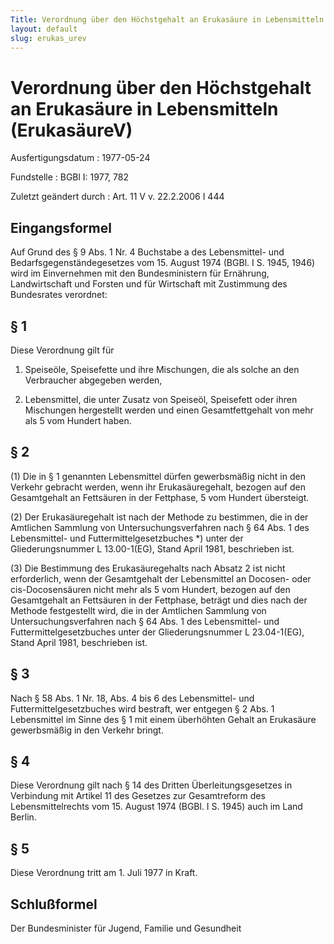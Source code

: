 ```yaml
---
Title: Verordnung über den Höchstgehalt an Erukasäure in Lebensmitteln
layout: default
slug: erukas_urev
---
```


# Verordnung über den Höchstgehalt an Erukasäure in Lebensmitteln (ErukasäureV)

Ausfertigungsdatum
:   1977-05-24

Fundstelle
:   BGBl I: 1977, 782

Zuletzt geändert durch
:   Art. 11 V v. 22.2.2006 I 444


## Eingangsformel

Auf Grund des § 9 Abs. 1 Nr. 4 Buchstabe a des Lebensmittel- und
Bedarfsgegenständegesetzes vom 15. August 1974 (BGBl. I S. 1945, 1946)
wird im Einvernehmen mit den Bundesministern für Ernährung,
Landwirtschaft und Forsten und für Wirtschaft mit Zustimmung des
Bundesrates verordnet:


## § 1

Diese Verordnung gilt für

1.  Speiseöle, Speisefette und ihre Mischungen, die als solche an den
    Verbraucher abgegeben werden,


2.  Lebensmittel, die unter Zusatz von Speiseöl, Speisefett oder ihren
    Mischungen hergestellt werden und einen Gesamtfettgehalt von mehr als
    5 vom Hundert haben.





## § 2

(1) Die in § 1 genannten Lebensmittel dürfen gewerbsmäßig nicht in den
Verkehr gebracht werden, wenn ihr Erukasäuregehalt, bezogen auf den
Gesamtgehalt an Fettsäuren in der Fettphase, 5 vom Hundert übersteigt.

(2) Der Erukasäuregehalt ist nach der Methode zu bestimmen, die in der
Amtlichen Sammlung von Untersuchungsverfahren nach § 64 Abs. 1 des
Lebensmittel- und Futtermittelgesetzbuches \*) unter der
Gliederungsnummer L 13.00-1(EG), Stand April 1981, beschrieben ist.

(3) Die Bestimmung des Erukasäuregehalts nach Absatz 2 ist nicht
erforderlich, wenn der Gesamtgehalt der Lebensmittel an Docosen- oder
cis-Docosensäuren nicht mehr als 5 vom Hundert, bezogen auf den
Gesamtgehalt an Fettsäuren in der Fettphase, beträgt und dies nach der
Methode festgestellt wird, die in der Amtlichen Sammlung von
Untersuchungsverfahren nach § 64 Abs. 1 des Lebensmittel- und
Futtermittelgesetzbuches unter der Gliederungsnummer L 23.04-1(EG),
Stand April 1981, beschrieben ist.


## § 3

Nach § 58 Abs. 1 Nr. 18, Abs. 4 bis 6 des Lebensmittel- und
Futtermittelgesetzbuches wird bestraft, wer entgegen § 2 Abs. 1
Lebensmittel im Sinne des § 1 mit einem überhöhten Gehalt an
Erukasäure gewerbsmäßig in den Verkehr bringt.


## § 4

Diese Verordnung gilt nach § 14 des Dritten Überleitungsgesetzes in
Verbindung mit Artikel 11 des Gesetzes zur Gesamtreform des
Lebensmittelrechts vom 15. August 1974 (BGBl. I S. 1945) auch im Land
Berlin.


## § 5

Diese Verordnung tritt am 1. Juli 1977 in Kraft.


## Schlußformel

Der Bundesminister für Jugend, Familie und Gesundheit

